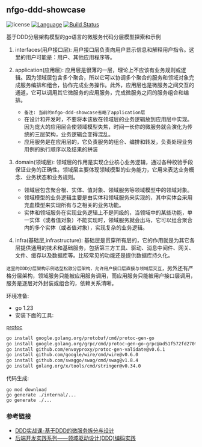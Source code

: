 ## nfgo-ddd-showcase

![license](https://img.shields.io/badge/license-Apache--2.0-green.svg)
[![Language](https://img.shields.io/badge/Language-Go-blue.svg)](https://golang.org/)
[![Build Status](https://github.com/nf-go/nfgo-ddd-showcase/workflows/Go/badge.svg)](https://github.com/nf-go/nfgo-ddd-showcase/actions)


基于DDD分层架构模型的go语言的微服务代码分层模型探索和示例


1. interfaces(用户接口层): 用户接口层负责向用户显示信息和解释用户指令。这里的用户可能是：用户、其他应用程序等。

1. application(应用层): 应用层是很薄的一层，理论上不应该有业务规则或逻辑。因为领域层包含多个聚合，所以它可以协调多个聚合的服务和领域对象完成服务编排和组合，协作完成业务操作。此外，应用层也是微服务之间交互的通道，它可以调用其它微服务的应用服务，完成微服务之间的服务组合和编排。
    * `备注: 当前的nfgo-ddd-showcase省略了application层`
    * 在设计和开发时，不要将本该放在领域层的业务逻辑放到应用层中实现。因为庞大的应用层会使领域模型失焦，时间一长你的微服务就会演化为传统的三层架构，业务逻辑会变得混乱。
    * 应用服务是在应用层的，它负责服务的组合、编排和转发，负责处理业务用例的执行顺序以及结果的拼装

1. domain(领域层): 领域层的作用是实现企业核心业务逻辑，通过各种校验手段保证业务的正确性。领域层主要体现领域模型的业务能力，它用来表达业务概念、业务状态和业务规则。
    * 领域层包含聚合根、实体、值对象、领域服务等领域模型中的领域对象。
    * 领域模型的业务逻辑主要是由实体和领域服务来实现的，其中实体会采用充血模型来实现所有与之相关的业务功能。
    * 实体和领域服务在实现业务逻辑上不是同级的，当领域中的某些功能，单一实体（或者值对象）不能实现时，领域服务就会出马，它可以组合聚合内的多个实体（或者值对象），实现复杂的业务逻辑。

1. infra(基础层,infrastructure): 基础层是贯穿所有层的，它的作用就是为其它各层提供通用的技术和基础服务，包括第三方工具、驱动、消息中间件、网关、文件、缓存以及数据库等。比较常见的功能还是提供数据库持久化。


`这里的DDD分层架构示例选型松散分层架构，允许用户接口层直接与领域层交互`，另外还有严格分层架构，领域服务只能被应用服务调用，而应用服务只能被用户接口层调用，服务是逐层对外封装或组合的，依赖关系清晰。

环境准备:

* go 1.23
* 安装下面的工具:

[protoc](https://github.com/protocolbuffers/protobuf/releases/download/v3.15.6/protoc-3.15.6-linux-x86_64.zip)

```sh
go install google.golang.org/protobuf/cmd/protoc-gen-go
go install google.golang.org/grpc/cmd/protoc-gen-go-grpc@ad51f572fd270f2323e3aa2c1d2775cab9087af2
go install github.com/envoyproxy/protoc-gen-validate@v0.6.1
go install github.com/google/wire/cmd/wire@v0.6.0
go install github.com/swaggo/swag/cmd/swag@v1.8.4
go install golang.org/x/tools/cmd/stringer@v0.34.0
```

代码生成:

```
go mod download
go generate ./internal/...
go generate ./...
```

### 参考链接

* [DDD实战课-基于DDD的微服务拆分与设计](https://time.geekbang.org/column/intro/100037301)
* [后端开发实践系列——领域驱动设计(DDD)编码实践](https://insights.thoughtworks.cn/backend-development-ddd/)